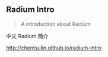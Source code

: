 ## Radium Intro

> A introduction about Radium

中文 Radium 簡介

http://chentsulin.github.io/radium-intro
